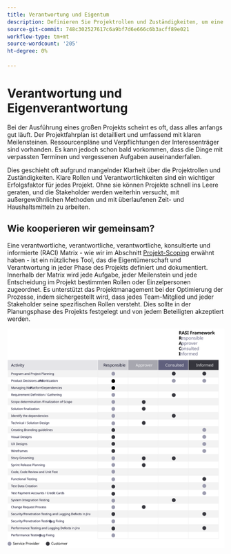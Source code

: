 ```yaml
---
title: Verantwortung und Eigentum
description: Definieren Sie Projektrollen und Zuständigkeiten, um eine erfolgreiche Implementierung des Adobe Commerce sicherzustellen.
source-git-commit: 748c302527617c6a9bf7d6e666c6b3acff89e021
workflow-type: tm+mt
source-wordcount: '205'
ht-degree: 0%

---
```



# Verantwortung und Eigenverantwortung

Bei der Ausführung eines großen Projekts scheint es oft, dass alles anfangs gut läuft. Der Projektfahrplan ist detailliert und umfassend mit klaren Meilensteinen. Ressourcenpläne und Verpflichtungen der Interessenträger sind vorhanden. Es kann jedoch schon bald vorkommen, dass die Dinge mit verpassten Terminen und vergessenen Aufgaben auseinanderfallen.

Dies geschieht oft aufgrund mangelnder Klarheit über die Projektrollen und Zuständigkeiten. Klare Rollen und Verantwortlichkeiten sind ein wichtiger Erfolgsfaktor für jedes Projekt. Ohne sie können Projekte schnell ins Leere geraten, und die Stakeholder werden weiterhin versucht, mit außergewöhnlichen Methoden und mit überlaufenen Zeit- und Haushaltsmitteln zu arbeiten.


## Wie kooperieren wir gemeinsam?

Eine verantwortliche, verantwortliche, verantwortliche, konsultierte und informierte (RACI) Matrix - wie wir im Abschnitt [Projekt-Scoping](../project-scope/deliverables.md) erwähnt haben - ist ein nützliches Tool, das die Eigentümerschaft und Verantwortung in jeder Phase des Projekts definiert und dokumentiert. Innerhalb der Matrix wird jede Aufgabe, jeder Meilenstein und jede Entscheidung im Projekt bestimmten Rollen oder Einzelpersonen zugeordnet. Es unterstützt das Projektmanagement bei der Optimierung der Prozesse, indem sichergestellt wird, dass jedes Team-Mitglied und jeder Stakeholder seine spezifischen Rollen versteht. Dies sollte in der Planungsphase des Projekts festgelegt und von jedem Beteiligten akzeptiert werden.

![Tabelle mit dem RACI-Framework](../../assets/playbooks/raci.svg)
